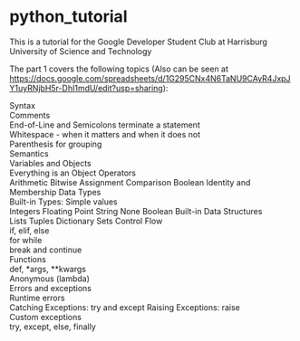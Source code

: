 # python_tutorial
This is a tutorial for the Google Developer Student Club at Harrisburg University of Science and Technology



The part 1 covers the following topics (Also can be seen at https://docs.google.com/spreadsheets/d/1G295CNx4N6TaNU9CAyR4JxpJY1uyRNjbH5r-DhI1mdU/edit?usp=sharing): 

Syntax		
	Comments	
	End-of-Line and Semicolons terminate a statement	
	Whitespace - when it matters and when it does not	
	Parenthesis for grouping 	
Semantics		
	Variables and Objects	
	Everything is an Object	
	Operators	
		Arithmetic
		Bitwise
		Assignment
		Comparison
		Boolean
		Identity and Membership
Data Types		
	Built-in Types: Simple values	
		Integers
		Floating Point
		String
		None
		Boolean
	Built-in Data Structures	
		Lists
		Tuples
		Dictionary 
		Sets
Control Flow		
	if, elif, else	
	for	
	while	
	break and continue	
Functions		
	def, *args, **kwargs	
	Anonymous (lambda)	
Errors and exceptions		
	Runtime errors	
	Catching Exceptions: try and except	
	Raising Exceptions: raise	
	Custom exceptions	
	try, except, else, finally	